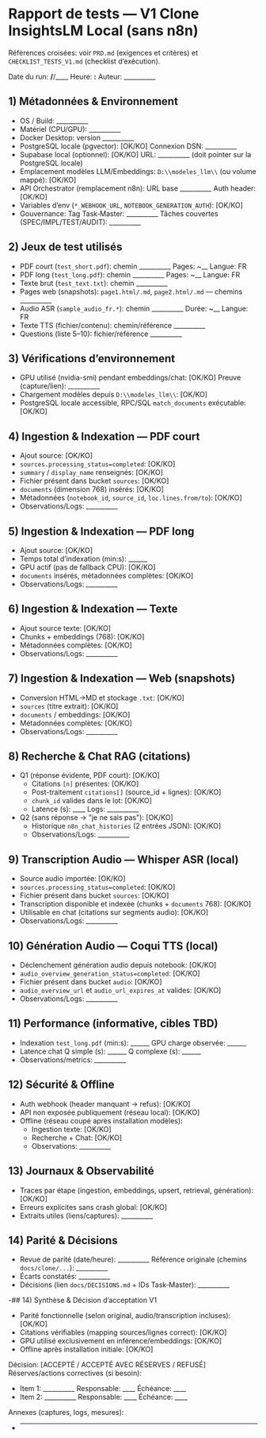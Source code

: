 <!-- Déplacé sous docs/ -->
# Rapport de tests — V1 Clone InsightsLM Local (sans n8n)

Références croisées: voir `PRD.md` (exigences et critères) et `CHECKLIST_TESTS_V1.md` (checklist d’exécution).

Date du run: __/__/____  Heure: __:__  Auteur: __________

## 1) Métadonnées & Environnement
- OS / Build: __________
- Matériel (CPU/GPU): __________
- Docker Desktop: version __________
- PostgreSQL locale (pgvector): [OK/KO]  Connexion DSN: __________
- Supabase local (optionnel): [OK/KO]  URL: __________ (doit pointer sur la PostgreSQL locale)
- Emplacement modèles LLM/Embeddings: `D:\\modeles_llm\\` (ou volume mappé): [OK/KO]
- API Orchestrator (remplacement n8n): URL base __________  Auth header: [OK/KO]
- Variables d’env (`*_WEBHOOK_URL`, `NOTEBOOK_GENERATION_AUTH`): [OK/KO]
- Gouvernance: Tag Task‑Master: __________  Tâches couvertes (SPEC/IMPL/TEST/AUDIT): __________

## 2) Jeux de test utilisés
- PDF court (`test_short.pdf`): chemin __________  Pages: ~__  Langue: FR
- PDF long (`test_long.pdf`): chemin __________  Pages: ~__  Langue: FR
- Texte brut (`test_text.txt`): chemin __________
- Pages web (snapshots): `page1.html/.md`, `page2.html/.md` — chemins __________
- Audio ASR (`sample_audio_fr.*`): chemin __________  Durée: ~__  Langue: FR
- Texte TTS (fichier/contenu): chemin/référence __________
- Questions (liste 5–10): fichier/référence __________

## 3) Vérifications d’environnement
- GPU utilisé (nvidia-smi) pendant embeddings/chat: [OK/KO]  Preuve (capture/lien): __________
- Chargement modèles depuis `D:\\modeles_llm\\`: [OK/KO]
- PostgreSQL locale accessible, RPC/SQL `match_documents` exécutable: [OK/KO]

## 4) Ingestion & Indexation — PDF court
- Ajout source: [OK/KO]
- `sources.processing_status=completed`: [OK/KO]
- `summary` / `display_name` renseignés: [OK/KO]
- Fichier présent dans bucket `sources`: [OK/KO]
- `documents` (dimension 768) insérés: [OK/KO]
- Métadonnées (`notebook_id`, `source_id`, `loc.lines.from/to`): [OK/KO]
- Observations/Logs: __________

## 5) Ingestion & Indexation — PDF long
- Ajout source: [OK/KO]
- Temps total d’indexation (min:s): ______
- GPU actif (pas de fallback CPU): [OK/KO]
- `documents` insérés, métadonnées complètes: [OK/KO]
- Observations/Logs: __________

## 6) Ingestion & Indexation — Texte
- Ajout source texte: [OK/KO]
- Chunks + embeddings (768): [OK/KO]
- Métadonnées complètes: [OK/KO]
- Observations/Logs: __________

## 7) Ingestion & Indexation — Web (snapshots)
- Conversion HTML→MD et stockage `.txt`: [OK/KO]
- `sources` (titre extrait): [OK/KO]
- `documents` / embeddings: [OK/KO]
- Métadonnées complètes: [OK/KO]
- Observations/Logs: __________

## 8) Recherche & Chat RAG (citations)
- Q1 (réponse évidente, PDF court): [OK/KO]
  - Citations `[n]` présentes: [OK/KO]
  - Post-traitement `citations[]` (source_id + lignes): [OK/KO]
  - `chunk_id` valides dans le lot: [OK/KO]
  - Latence (s): ____  Logs: __________
- Q2 (sans réponse → "je ne sais pas"): [OK/KO]
  - Historique `n8n_chat_histories` (2 entrées JSON): [OK/KO]
  - Observations/Logs: __________

## 9) Transcription Audio — Whisper ASR (local)
- Source audio importée: [OK/KO]
- `sources.processing_status=completed`: [OK/KO]
- Fichier présent dans bucket `sources`: [OK/KO]
- Transcription disponible et indexée (chunks + `documents` 768): [OK/KO]
- Utilisable en chat (citations sur segments audio): [OK/KO]
- Observations/Logs: __________

## 10) Génération Audio — Coqui TTS (local)
- Déclenchement génération audio depuis notebook: [OK/KO]
- `audio_overview_generation_status=completed`: [OK/KO]
- Fichier présent dans bucket `audio`: [OK/KO]
- `audio_overview_url` et `audio_url_expires_at` valides: [OK/KO]
- Observations/Logs: __________

## 11) Performance (informative, cibles TBD)
- Indexation `test_long.pdf` (min:s): ______  GPU charge observée: ______
- Latence chat Q simple (s): ______  Q complexe (s): ______
- Observations/metrics: __________

## 12) Sécurité & Offline
- Auth webhook (header manquant → refus): [OK/KO]
- API non exposée publiquement (réseau local): [OK/KO]
- Offline (réseau coupé après installation modèles):
  - Ingestion texte: [OK/KO]
  - Recherche + Chat: [OK/KO]
  - Observations: __________

## 13) Journaux & Observabilité
- Traces par étape (ingestion, embeddings, upsert, retrieval, génération): [OK/KO]
- Erreurs explicites sans crash global: [OK/KO]
- Extraits utiles (liens/captures): __________

## 14) Parité & Décisions
- Revue de parité (date/heure): __________  Référence originale (chemins `docs/clone/...`): __________
- Écarts constatés: __________
- Décisions (lien `docs/DECISIONS.md` + IDs Task‑Master): __________

-## 14) Synthèse & Décision d’acceptation V1
- Parité fonctionnelle (selon original, audio/transcription incluses): [OK/KO]
- Citations vérifiables (mapping sources/lignes correct): [OK/KO]
- GPU utilisé exclusivement en inférence/embeddings: [OK/KO]
- Offline après installation initiale: [OK/KO]

Décision: [ACCEPTÉ / ACCEPTÉ AVEC RÉSERVES / REFUSÉ]
Réserves/actions correctives (si besoin):
- Item 1: __________  Responsable: ____  Échéance: ____
- Item 2: __________  Responsable: ____  Échéance: ____

Annexes (captures, logs, mesures):
- __________
